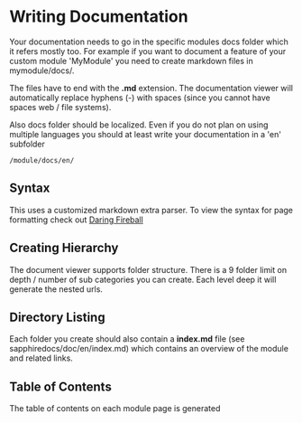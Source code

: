 # Writing Documentation #

Your documentation needs to go in the specific modules docs folder which it refers mostly too. For example if you want to document
a feature of your custom module 'MyModule' you need to create markdown files in mymodule/docs/.

The files have to end with the __.md__ extension. The documentation viewer will automatically replace hyphens (-) with spaces (since you cannot
have spaces web / file systems).

Also docs folder should be localized. Even if you do not plan on using multiple languages you should at least write your documentation
in a 'en' subfolder

	/module/docs/en/

## Syntax ##

This uses a customized markdown extra parser. To view the syntax for page formatting check out [Daring Fireball](http://daringfireball.net/projects/markdown/syntax)

## Creating Hierarchy ##

The document viewer supports folder structure. There is a 9 folder limit on depth / number of sub categories you can create. 
Each level deep it will generate the nested urls.
 
## Directory Listing ##

Each folder you create should also contain a __index.md__ file (see sapphiredocs/doc/en/index.md) which contains an overview of the
module and related links.

## Table of Contents ##

The table of contents on each module page is generated 

 